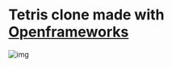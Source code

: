 # Tetris clone made with [Openframeworks](https://openframeworks.cc)

![img](https://i.imgur.com/tZbk6OH.png)